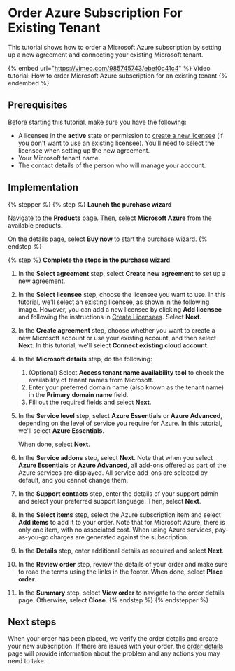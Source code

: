 # Order Azure Subscription For Existing Tenant

This tutorial shows how to order a Microsoft Azure subscription by setting up a new agreement and connecting your existing Microsoft tenant.&#x20;

{% embed url="https://vimeo.com/985745743/ebef0c41c4" %}
Video tutorial: How to order Microsoft Azure subscription for an existing tenant
{% endembed %}

## Prerequisites <a href="#howtoorderamicrosoft365subscriptionforanexistingmicrosofttenant-prerequisites" id="howtoorderamicrosoft365subscriptionforanexistingmicrosofttenant-prerequisites"></a>

Before starting this tutorial, make sure you have the following:

* A licensee in the **active** state or permission to [create a new licensee](../../../modules-and-features/settings/licensees/create-licensees.md) (if you don't want to use an existing licensee). You'll need to select the licensee when setting up the new agreement.&#x20;
* Your Microsoft tenant name.&#x20;
* The contact details of the person who will manage your account.&#x20;

## Implementation

{% stepper %}
{% step %}
**Launch the purchase wizard**

Navigate to the **Products** page. Then, select **Microsoft Azure** from the available products.

On the details page, select **Buy now** to start the purchase wizard.
{% endstep %}

{% step %}
**Complete the steps in the purchase wizard**

1. In the **Select agreement** step, select **Create new agreement** to set up a new agreement.
2. In the **Select licensee** step, choose the licensee you want to use. In this tutorial, we'll select an existing licensee, as shown in the following image. However, you can add a new licensee by clicking **Add licensee** and following the instructions in [Create Licensees](../../../modules-and-features/settings/licensees/create-licensees.md). Select **Next**.&#x20;
3. In the **Create agreement** step, choose whether you want to create a new Microsoft account or use your existing account, and then select **Next**.  In this tutorial, we'll select **Connect existing cloud account**.
4. In the **Microsoft details** step, do the following:
   1. (Optional) Select **Access tenant name availability tool** to check the availability of tenant names from Microsoft.
   2. Enter your preferred domain name (also known as the tenant name) in the **Primary** **domain name** field.&#x20;
   3. Fill out the required fields and select **Next**.
5.  In the **Service level** step, select **Azure Essentials** or **Azure Advanced**, depending on the level of service you require for Azure. In this tutorial, we'll select **Azure Essentials**.&#x20;

    When done, select **Next**.
6. In the **Service addons** step, select **Next**. Note that when you select **Azure Essentials** or **Azure Advanced**, all add-ons offered as part of the Azure services are displayed. All service add-ons are selected by default, and you cannot change them.&#x20;
7. In the **Support contacts** step, enter the details of your support admin and select your preferred support language. Then, select **Next**.
8. In the **Select items** step, select the Azure subscription item and select **Add items** to add it to your order. Note that for Microsoft Azure, there is only one item, with no associated cost. When using Azure services, pay-as-you-go charges are generated against the subscription.
9. In the **Details** step, enter additional details as required and select **Next**.
10. In the **Review order** step, review the details of your order and make sure to read the terms using the links in the footer. When done, select **Place order**.
11. In the **Summary** step, select **View order** to navigate to the order details page. Otherwise, select **Close**.
{% endstep %}
{% endstepper %}

## Next steps

When your order has been placed, we verify the order details and create your new subscription. If there are issues with your order, the [order details ](https://docs.platform.softwareone.com/modules-and-features/marketplace/orders#subscription-details)page will provide information about the problem and any actions you may need to take.
